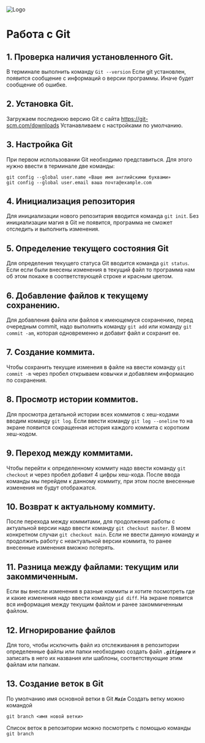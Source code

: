 ![Logo](Git-Logo-1788C.png)
# Работа с Git

## 1. Проверка наличия установленного Git.
В терминале выполнить команду `Git --version`
Если git установлен, появится сообщение с информаций о версии программы. Иначе будет сообщение об ошибке.

## 2. Установка Git.
Загружаем последнюю версию Git с сайта https://git-scm.com/downloads
Устанавливаем с настройками по умолчанию.

## 3. Настройка Git
При первом использовании Git необходимо представиться. Для этого нужно ввести в терминале две команды: 
```
git config --global user.name «Ваше имя английскими буквами»
git config --global user.email ваша почта@example.com
```

## 4. Инициализация репозитория
Для инициализации нового репозитария вводится команда `git init`. Без инициализации магия в Git не появится, программа не сможет отследить и выполнить изменения.

## 5. Определение текущего состояния Git
Для определения текущего статуса Git вводится команда `git status`. Если если были внесены изменения в текущий файл то программа нам об этом покаже в соответствующей строке и красным цветом.

## 6. Добавление файлов к текущему сохранению.
Для добавления файла или файлов к имеющемуся сохранению, перед очередным commit, надо выполнить команду `git add` или команду `git commit -am`, которая одновременно и добавит файл и сохранит ее.

## 7. Создание коммита.
Чтобы сохранить текущие изменеия в файле на ввести команду `git commit -m` через пробел открываем ковычки и добавляем информацию по сохранения.

## 8. Просмотр истории коммитов.
Для просмотра детальной истории всех коммитов с хеш-кодами вводим команду `git log`. Если ввести команду `git log --oneline` то на экране появится сокращенная история каждого коммита с коротким хеш-кодом.

## 9. Переход между коммитами.
Чтобы перейти к определенному коммиту надо ввести команду `git checkout` и через пробел добавит 4 цифры хеш-кода. После ввода команды мы перейдем к данному коммиту, при этом после внесенные изменения не будут отображатся.

## 10. Возврат к актуальному коммиту.
После перехода между коммитами, для продолжения работы с актуальной версии надо ввести команду `git checkout master`. В моем конкретном случаи `git checkout main`. Если не ввести данную команду и продолжить работу с неактуальной версии коммита, то ранее внесенные изменения вможно потерять.

## 11. Разница между файлами: текущим или закоммиченным.
Если вы внесли изменения в разные коммиты и хотите посмотреть где и какие изменения надо ввести команду `gid diff`. На экране появится вся информация между текущим файлом и ранее закоммиченным файлом.

## 12. Игнорирование файлов
Для того, чтобы исключить файл из отслеживания в репозитории определенные файлы или папки необходимо создать файл ***`.gitignore`*** и записать в него их названия или шаблоны, соответствующие этим файлам или папкам.

## 13. Создание веток в Git
По умолчанию имя основной ветки в Git ***`Main`***
Создать ветку можно командой
```
git branch <имя новой ветки>
```
Список веток в репозитории можно посмотреть с помощью команды `git branch`
